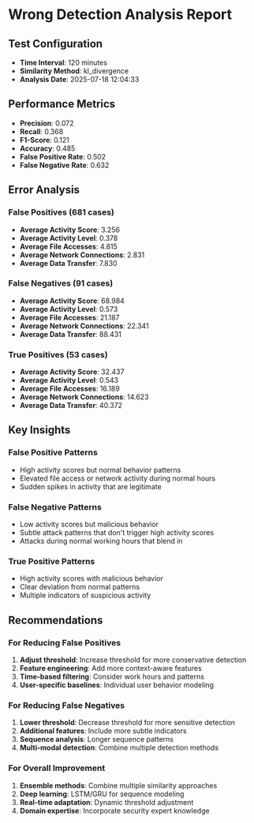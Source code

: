 
# Wrong Detection Analysis Report

## Test Configuration
- **Time Interval**: 120 minutes
- **Similarity Method**: kl_divergence
- **Analysis Date**: 2025-07-18 12:04:33

## Performance Metrics
- **Precision**: 0.072
- **Recall**: 0.368
- **F1-Score**: 0.121
- **Accuracy**: 0.485
- **False Positive Rate**: 0.502
- **False Negative Rate**: 0.632

## Error Analysis

### False Positives (681 cases)
- **Average Activity Score**: 3.256
- **Average Activity Level**: 0.378
- **Average File Accesses**: 4.815
- **Average Network Connections**: 2.831
- **Average Data Transfer**: 7.830

### False Negatives (91 cases)
- **Average Activity Score**: 68.984
- **Average Activity Level**: 0.573
- **Average File Accesses**: 21.187
- **Average Network Connections**: 22.341
- **Average Data Transfer**: 88.431

### True Positives (53 cases)
- **Average Activity Score**: 32.437
- **Average Activity Level**: 0.543
- **Average File Accesses**: 16.189
- **Average Network Connections**: 14.623
- **Average Data Transfer**: 40.372

## Key Insights

### False Positive Patterns
- High activity scores but normal behavior patterns
- Elevated file access or network activity during normal hours
- Sudden spikes in activity that are legitimate

### False Negative Patterns
- Low activity scores but malicious behavior
- Subtle attack patterns that don't trigger high activity scores
- Attacks during normal working hours that blend in

### True Positive Patterns
- High activity scores with malicious behavior
- Clear deviation from normal patterns
- Multiple indicators of suspicious activity

## Recommendations

### For Reducing False Positives
1. **Adjust threshold**: Increase threshold for more conservative detection
2. **Feature engineering**: Add more context-aware features
3. **Time-based filtering**: Consider work hours and patterns
4. **User-specific baselines**: Individual user behavior modeling

### For Reducing False Negatives
1. **Lower threshold**: Decrease threshold for more sensitive detection
2. **Additional features**: Include more subtle indicators
3. **Sequence analysis**: Longer sequence patterns
4. **Multi-modal detection**: Combine multiple detection methods

### For Overall Improvement
1. **Ensemble methods**: Combine multiple similarity approaches
2. **Deep learning**: LSTM/GRU for sequence modeling
3. **Real-time adaptation**: Dynamic threshold adjustment
4. **Domain expertise**: Incorporate security expert knowledge
